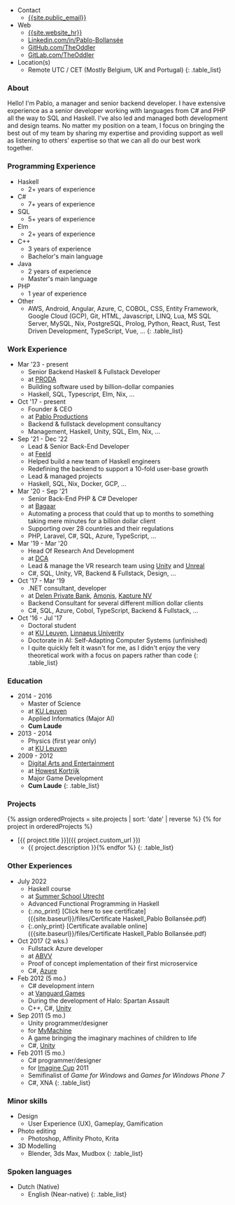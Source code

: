 <div class="nobreak" markdown="1">

- Contact
  - [{{site.public_email}}](mailto:{{site.public_email}})
- Web
  - [{{site.website_hr}}]({{site.website}})
  - [Linkedin.com/in/Pablo-Bollansée](https://www.linkedin.com/in/pablo-bollans%C3%A9e/)
  - [GitHub.com/TheOddler](https://github.com/TheOddler/)
  - [GitLab.com/TheOddler](https://gitlab.com/TheOddler/)
- Location(s)
  - Remote UTC / CET (Mostly Belgium, UK and Portugal)
    {: .table_list}

</div>

<div class="nobreak" markdown="1">

### About

Hello! I'm Pablo, a manager and senior backend developer. I have extensive experience as a senior developer working with languages from C# and PHP all the way to SQL and Haskell. I've also led and managed both development and design teams. No matter my position on a team, I focus on bringing the best out of my team by sharing my expertise and providing support as well as listening to others' expertise so that we can all do our best work together.

</div>

<div class="nobreak" markdown="1">

### Programming Experience

- Haskell
  - 2+ years of experience
- C#
  - 7+ years of experience
- SQL
  - 5+ years of experience
- Elm
  - 2+ years of experience
- C++
  - 3 years of experience
  - Bachelor's main language
- Java
  - 2 years of experience
  - Master's main language
- PHP
  - 1 year of experience
- Other
  - AWS, Android, Angular, Azure, C, COBOL, CSS, Entity Framework, Google Cloud (GCP), Git, HTML, Javascript, LINQ, Lua, MS SQL Server, MySQL, Nix, PostgreSQL, Prolog, Python, React, Rust, Test Driven Development, TypeScript, Vue, ...
    {: .table_list}

</div>

<div class="nobreak" markdown="1">

### Work Experience

- Mar '23 - present
  - Senior Backend Haskell & Fullstack Developer
  - at [PRODA](https://proda.ai/)
  - Building software used by billion-dollar companies
  - Haskell, SQL, Typescript, Elm, Nix, ...
- Oct '17 - present
  - Founder & CEO
  - at [Pablo Productions]({{site.website}})
  - Backend & fullstack development consultancy
  - Management, Haskell, Unity, SQL, Elm, Nix, ...
- Sep '21 - Dec '22
  - Lead & Senior Back-End Developer
  - at [Feeld](https://feeld.co/)
  - Helped build a new team of Haskell engineers
  - Redefining the backend to support a 10-fold user-base growth
  - Lead & managed projects
  - Haskell, SQL, Nix, Docker, GCP, ...
- Mar '20 - Sep '21
  - Senior Back-End PHP & C# Developer
  - at [Bagaar](https://www.bagaar.be/)
  - Automating a process that could that up to months to something taking mere minutes for a billion dollar client
  - Supporting over 28 countries and their regulations
  - PHP, Laravel, C#, SQL, Azure, TypeScript, ...
- Mar '19 - Mar '20
  - Head Of Research And Development
  - at [DCA](https://dca.lu/)
  - Lead & manage the VR research team using [Unity](https://unity.com/) and [Unreal](https://www.unrealengine.com/)
  - C#, SQL, Unity, VR, Backend & Fullstack, Design, ...
- Oct '17 - Mar '19
  - .NET consultant, developer
  - at [Delen Private Bank](https://www.delen.be/), [Amonis](http://www.amonis.be/), [Kapture NV](https://www.kapture.be/)
  - Backend Consultant for several different million dollar clients
  - C#, SQL, Azure, Cobol, TypeScript, Backend & Fullstack, ...
- Oct '16 - Jul '17
  - Doctoral student
  - at [KU Leuven](https://www.kuleuven.be/), [Linnaeus Univerity](https://lnu.se/en/)
  - Doctorate in AI: Self-Adapting Computer Systems (unfinished)
  - I&nbsp;quite quickly felt it wasn't for me, as I&nbsp;didn't enjoy the very theoretical work with a focus on papers rather&nbsp;than&nbsp;code
    {: .table_list}

</div>

<div class="nobreak" markdown="1">

### Education

- 2014 - 2016
  - Master of Science
  - at [KU Leuven](https://www.kuleuven.be)
  - Applied Informatics (Major AI)
  - **Cum Laude**
- 2013 - 2014
  - Physics (first year only)
  - at [KU Leuven](https://www.kuleuven.be)
- 2009 - 2012
  - [Digital Arts and Entertainment](http://www.digitalartsandentertainment.be/)
  - at [Howest Kortrijk](https://www.howest.be)
  - Major Game Development
  - **Cum Laude**
    {: .table_list}

</div>

<div class="nobreak" markdown="1">

### Projects

{% assign orderedProjects = site.projects | sort: 'date' | reverse %}
{% for project in orderedProjects %}

- [{{ project.title }}]({{ project.custom_url }})
  - {{ project.description }}{% endfor %}
    {: .table_list}

</div>

<div class="nobreak" markdown="1">

### Other Experiences

- July 2022
  - Haskell course
  - at [Summer School Utrecht](https://utrechtsummerschool.nl/)
  - Advanced Functional Programming in Haskell
  - {:.no_print} [Click here to see certificate]({{site.baseurl}}/files/Certificate Haskell_Pablo Bollansée.pdf)
  - {:.only_print} [Certificate available online]({{site.baseurl}}/files/Certificate Haskell_Pablo Bollansée.pdf)
- Oct 2017 (2 wks.)
  - Fullstack Azure developer
  - at [ABVV](http://www.abvv.be/)
  - Proof of concept implementation of their first microservice
  - C#, [Azure](https://azure.microsoft.com)
- Feb 2012 (5 mo.)
  - C# development intern
  - at [Vanguard Games](http://www.vanguardgames.net/)
  - During the development of Halo: Spartan Assault
  - C++, C#, [Unity](https://unity.com/)
- Sep 2011 (5 mo.)
  - Unity programmer/designer
  - for [MyMachine](https://mymachine-global.org/)
  - A game bringing the imaginary machines of children to life
  - C#, [Unity](https://unity.com/)
- Feb 2011 (5 mo.)
  - C# programmer/designer
  - for [Imagine Cup](https://imaginecup.microsoft.com/) 2011
  - Semifinalist of _Game for Windows_ and _Games for Windows Phone 7_
  - C#, XNA
    {: .table_list}

</div>

<div class="nobreak" markdown="1">

### Minor skills

- Design
  - User Experience (UX), Gameplay, Gamification
- Photo editing
  - Photoshop, Affinity Photo, Krita
- 3D Modelling
  - Blender, 3ds Max, Mudbox
    {: .table_list}

</div>

<div class="nobreak" markdown="1">

### Spoken languages

- Dutch (Native)
  - English (Near-native)
    {: .table_list}

</div>
